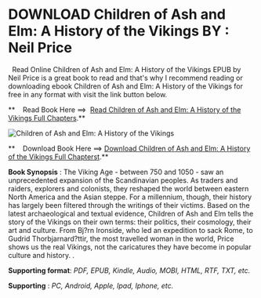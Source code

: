  **DOWNLOAD Children of Ash and Elm: A History of the Vikings BY : Neil Price**
==============================================================================

  Read Online Children of Ash and Elm: A History of the Vikings EPUB by Neil Price is a great book to read and that's why I recommend reading or downloading ebook Children of Ash and Elm: A History of the Vikings for free in any format with visit the link button below.

**    Read Book Here ==>  [Read Children of Ash and Elm: A History of the Vikings Full Chapters](https://goodreadbook.site/?book=1541601114).**

![Children of Ash and Elm: A History of the Vikings](https://i.gr-assets.com/images/S/compressed.photo.goodreads.com/books/1628537353l/58684545.jpg)

**    Download Book Here ==> [Download Children of Ash and Elm: A History of the Vikings Full Chapterst](https://goodreadbook.site/?book=1541601114).**

**Book Synopsis** : The Viking Age - between 750 and 1050 - saw an unprecedented expansion of the Scandinavian peoples. As traders and raiders, explorers and colonists, they reshaped the world between eastern North America and the Asian steppe. For a millennium, though, their history has largely been filtered through the writings of their victims. Based on the latest archaeological and textual evidence, Children of Ash and Elm tells the story of the Vikings on their own terms: their politics, their cosmology, their art and culture. From Bj?rn Ironside, who led an expedition to sack Rome, to Gudrid Thorbjarnard?ttir, the most travelled woman in the world, Price shows us the real Vikings, not the caricatures they have become in popular culture and history. .

**Supporting format**: _PDF, EPUB, Kindle, Audio, MOBI, HTML, RTF, TXT, etc._

**Supporting** : _PC, Android, Apple, Ipad, Iphone, etc._